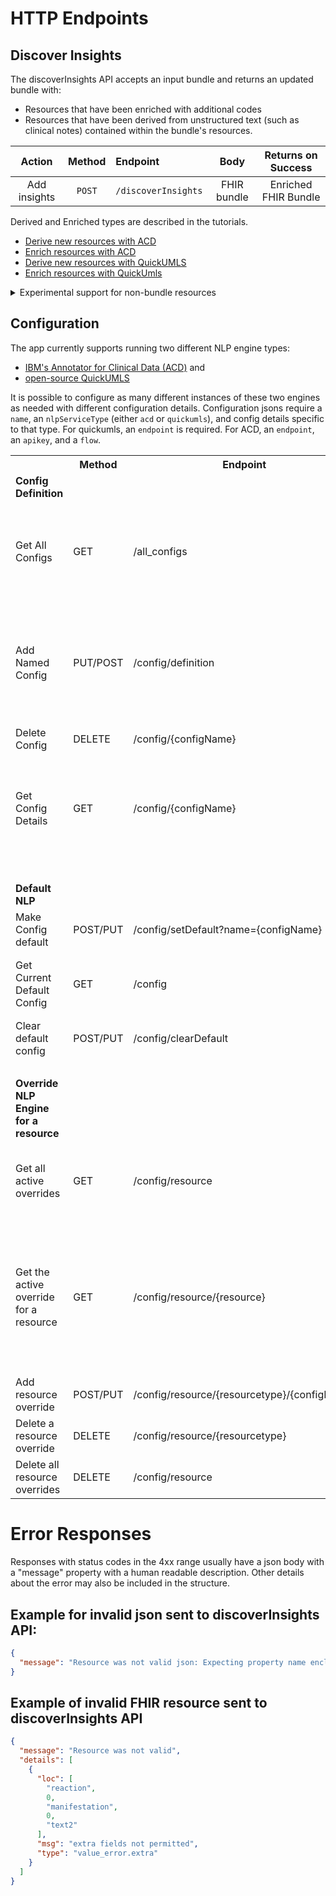 # HTTP Endpoints

## Discover Insights
The discoverInsights API accepts an input bundle and returns an updated bundle with:
* Resources that have been enriched with additional codes
* Resources that have been derived from unstructured text (such as clinical notes) contained within the bundle's resources.

| Action | Method | Endpoint | Body | Returns on Success |
|:------:|:------:|:---------|:----:|:-------:|
| Add insights | `POST` | `/discoverInsights` | FHIR bundle | Enriched FHIR Bundle |

Derived and Enriched types are described in the tutorials.

* [Derive new resources with ACD](../examples/acd/derive_new_resources.md)
* [Enrich resources with ACD](../examples/acd/enrich.md)
* [Derive new resources with QuickUMLS](../examples/quickumls/derive_new_resources.md)
* [Enrich resources with QuickUmls](../examples/quickumls/enrich.md)

<details><summary>Experimental support for non-bundle resources</summary>

If the discoverInsights API is called with a FHIR resource that is *Not* a bundle, then the returned data depends on the input type:
 
 Body Type | Returns 
 --- | ---
 DiagnosticReport or Document Reference | A bundle of derived resources, or an empty bundle if no resources were derived.
 Condition or AllergyIntolerance | The resource is returned with additional codes, or with no additional codes if no codes were derived.

Other resource types *may* return an error.

When using this API resources __must__ have a valid identifier. Because health-patterns will invoke the service before creating resources in thie FHIR server, the identifier has not been set. The result is that this version of the API is not as useful in an ingestion pipeline, and therefore is discouraged/experimental.

The version of the API that accepts a bundle input makes use of the fullUrl property in the bundleEntry for each resource (setting the property if necessary), and this allows that variation to support the requirements of health-patterns.
</details>

## Configuration
The app currently supports running two different NLP engine types: 
* [IBM's Annotator for Clinical Data (ACD)](https://www.ibm.com/cloud/watson-annotator-for-clinical-data) and 
* [open-source QuickUMLS](https://github.com/Georgetown-IR-Lab/QuickUMLS)

It is possible to configure as many different instances of these two engines as needed with different configuration details.  Configuration jsons require a `name`, an `nlpServiceType` (either `acd` or `quickumls`), and config details specific to that type.
For quickumls, an `endpoint` is required. For ACD, an `endpoint`, an `apikey`, and a `flow`.

<table>
<tr> <th> &nbsp; </th><th> Method </th><th> Endpoint </th><th> Body </th><th> Returns on Success </th></tr>
<tr> <td> <B>Config Definition</B> </td><td> &nbsp; </td><td> &nbsp; </td><td> &nbsp; </td><td> &nbsp; </td></tr>
<tr><td> Get All Configs </td><td> GET </td><td>/all_configs</td><td>&nbsp;</td><td> Config definition names: 

```json 
{
  "all_configs": [
    "acdconfig1",
    "quickconfig1"
  ]
}
``` 

</td></tr>

<tr><td> Add Named Config </td><td> PUT/POST </td><td>/config/definition</td><td>json config (contains name). Example:

```json
{
  "name": "quickconfig1",
  "nlpServiceType": "quickumls",
  "config": {
    "endpoint": "https://***/match"
  }
}
```

</td><td> Status 200</td></tr>

<tr><td> Delete Config </td><td> DELETE</td> <td>/config/{configName}</td> <td> &nbsp; </td><td> Status 200 </td></tr>

<tr><td> Get Config Details </td><td> GET </td><td> /config/{configName} </td><td></td>
<td> Example Response:

```json
{
  "name": "quickconfig1",
  "nlpServiceType": "quickumls",
  "config": {
    "endpoint": "https://***/match"
  }
}
```
</td>
</tr>
<tr><td>&nbsp; </td><td> &nbsp; </td><td> &nbsp; </td><td> &nbsp; </td><td> &nbsp; <tr></tr>
<tr> <td> <B>Default NLP</B> </td><td> &nbsp; </td><td> &nbsp; </td><td> &nbsp; </td><td> &nbsp; </td></tr>
<tr><td> Make Config default </td><td> POST/PUT </td> <td>/config/setDefault?name={configName}</td><td></td><td> Status 200 </td></tr>
<tr><td> Get Current Default Config </td><td> GET </td><td> /config </td><td></td><td> Current default configName:

```json
{
  "config": "acdconfig1"
}
```


<tr><td> Clear default config </td><td> POST/PUT </td><td> /config/clearDefault</td><td> </td><td> Status 200 </td><tr>

 </td></tr>
 
 <tr><td>&nbsp; </td><td> &nbsp; </td><td> &nbsp; </td><td> &nbsp; </td><td> &nbsp; <tr></tr>
<tr> <td> <B>Override NLP Engine for a resource </B> </td><td> &nbsp; </td><td> &nbsp; </td><td> &nbsp; </td><td> &nbsp; </td></tr>

<tr><td>  Get all active overrides </td><td> GET </td><td>/config/resource </td><td> </td><td>
Dictionary of overrides:

```json
{
  "AllergyIntolerance": "acdconfig1",
  "Condition": "acdconfig1"
}
```
</td></tr>

<tr><td>  Get the active override for a resource </td><td> GET </td><td>/config/resource/{resource} </td><td> </td><td>
Dictionary of override:

```json
{
  "resource": "Condition",
  "config": "acdconfig1"
}
```

If no override is defined:

```json
{
  "config": null,
  "resource": "Condition"
}
```

</td></tr>

<tr><td>Add resource override</td><td>POST/PUT</td><td>/config/resource/{resourcetype}/{configName}</td><td></td><td> Status 200 </td></tr>
<tr><td>Delete a resource override</td><td>DELETE</td><td>/config/resource/{resourcetype}</td><td></td><td>Status 200 </td></tr>
<tr><td>Delete all resource overrides</td><td>DELETE</td><td>/config/resource</td><td></td><td> Status 200</td></tr>
</table> 


# Error Responses
Responses with status codes in the 4xx range usually have a json body with a "message" property with a human readable description. Other details about the error may also be included in the structure.

## Example for invalid json sent to discoverInsights API:

```json
{
  "message": "Resource was not valid json: Expecting property name enclosed in double quotes: line 29 column 10 (char 676)"
}
```

## Example of invalid FHIR resource sent to discoverInsights API

```json
{
  "message": "Resource was not valid",
  "details": [
    {
      "loc": [
        "reaction",
        0,
        "manifestation",
        0,
        "text2"
      ],
      "msg": "extra fields not permitted",
      "type": "value_error.extra"
    }
  ]
}
```
